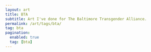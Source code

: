```yaml
---
layout: art
title: BTA
subtitle: Art I've done for The Baltimore Transgender Alliance.
permalink: /art/tags/bta/
tag: bta
pagination:
  enabled: true
  tag: [bta]
---
```

